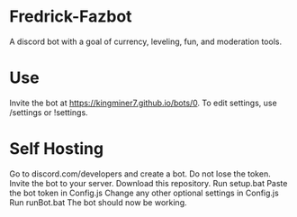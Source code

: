 # Fredrick-Fazbot
A discord bot with a goal of currency, leveling, fun, and moderation tools.

# Use
Invite the bot at https://kingminer7.github.io/bots/0.
To edit settings, use /settings or !settings. 

# Self Hosting
Go to discord.com/developers and create a bot. Do not lose the token.
<br>
Invite the bot to your server.
Download this repository.
Run setup.bat
Paste the bot token in Config.js
Change any other optional settings in Config.js
Run runBot.bat
The bot should now be working.
